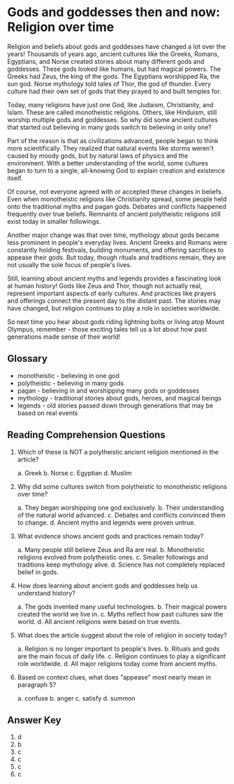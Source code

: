 # Gods and goddesses then and now: Religion over time

Religion and beliefs about gods and goddesses have changed a lot over the years! Thousands of years ago, ancient cultures like the Greeks, Romans, Egyptians, and Norse created stories about many different gods and goddesses. These gods looked like humans, but had magical powers. The Greeks had Zeus, the king of the gods. The Egyptians worshipped Ra, the sun god. Norse mythology told tales of Thor, the god of thunder. Every culture had their own set of gods that they prayed to and built temples for.

Today, many religions have just one God, like Judaism, Christianity, and Islam. These are called monotheistic religions. Others, like Hinduism, still worship multiple gods and goddesses. So why did some ancient cultures that started out believing in many gods switch to believing in only one?

Part of the reason is that as civilizations advanced, people began to think more scientifically. They realized that natural events like storms weren't caused by moody gods, but by natural laws of physics and the environment. With a better understanding of the world, some cultures began to turn to a single, all-knowing God to explain creation and existence itself.

Of course, not everyone agreed with or accepted these changes in beliefs. Even when monotheistic religions like Christianity spread, some people held onto the traditional myths and pagan gods. Debates and conflicts happened frequently over true beliefs. Remnants of ancient polytheistic religions still exist today in smaller followings.

Another major change was that over time, mythology about gods became less prominent in people's everyday lives. Ancient Greeks and Romans were constantly holding festivals, building monuments, and offering sacrifices to appease their gods. But today, though rituals and traditions remain, they are not usually the sole focus of people's lives.

Still, learning about ancient myths and legends provides a fascinating look at human history! Gods like Zeus and Thor, though not actually real, represent important aspects of early cultures. And practices like prayers and offerings connect the present day to the distant past. The stories may have changed, but religion continues to play a role in societies worldwide.

So next time you hear about gods riding lightning bolts or living atop Mount Olympus, remember - those exciting tales tell us a lot about how past generations made sense of their world!

## Glossary

- monotheistic - believing in one god
- polytheistic - believing in many gods  
- pagan - believing in and worshipping many gods or goddesses
- mythology - traditional stories about gods, heroes, and magical beings
- legends - old stories passed down through generations that may be based on real events

## Reading Comprehension Questions

1. Which of these is NOT a polytheistic ancient religion mentioned in the article?

   a. Greek
   b. Norse
   c. Egyptian
   d. Muslim

2. Why did some cultures switch from polytheistic to monotheistic religions over time?

   a. They began worshipping one god exclusively.
   b. Their understanding of the natural world advanced.
   c. Debates and conflicts convinced them to change.
   d. Ancient myths and legends were proven untrue.

3. What evidence shows ancient gods and practices remain today?

   a. Many people still believe Zeus and Ra are real.
   b. Monotheistic religions evolved from polytheistic ones.
   c. Smaller followings and traditions keep mythology alive.
   d. Science has not completely replaced belief in gods.

4. How does learning about ancient gods and goddesses help us understand history?

   a. The gods invented many useful technologies.
   b. Their magical powers created the world we live in.
   c. Myths reflect how past cultures saw the world.
   d. All ancient religions were based on true events.

5. What does the article suggest about the role of religion in society today?

   a. Religion is no longer important to people's lives.
   b. Rituals and gods are the main focus of daily life.
   c. Religion continues to play a significant role worldwide.
   d. All major religions today come from ancient myths.

6. Based on context clues, what does "appease" most nearly mean in paragraph 5?

   a. confuse
   b. anger
   c. satisfy
   d. summon

## Answer Key

1. d
2. b
3. c  
4. c
5. c
6. c

